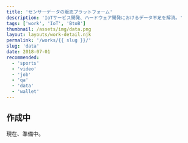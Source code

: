 ```yaml
---
title: 'センサーデータの販売プラットフォーム'
description: 'IoTサービス開発、ハードウェア開発におけるデータ不足を解消。'
tags: ['work', 'IoT', 'BtoB']
thumbnail: /assets/img/data.png
layout: layouts/work-detail.njk
permalink: '/works/{{ slug }}/'
slug: 'data'
date: 2018-07-01
recommended:
  - 'sports'
  - 'video'
  - 'job'
  - 'qa'
  - 'data'
  - 'wallet'
---
```


## 作成中

現在、準備中。
